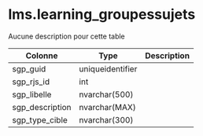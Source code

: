 # lms.learning_groupessujets

Aucune description pour cette table

Colonne|Type|Description
---|---|---
sgp_guid|uniqueidentifier|
sgp_rjs_id|int|
sgp_libelle|nvarchar(500)|
sgp_description|nvarchar(MAX)|
sgp_type_cible|nvarchar(300)|
